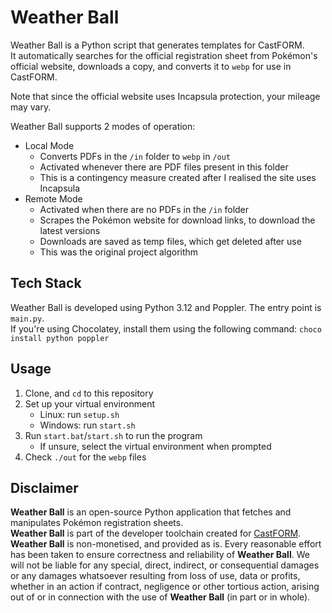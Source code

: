 # Weather Ball
Weather Ball is a Python script that generates templates for CastFORM.  
It automatically searches for the official registration sheet from Pokémon's official website, downloads a copy, and converts it to `webp` for use in CastFORM.

Note that since the official website uses Incapsula protection, your mileage may vary.  

Weather Ball supports 2 modes of operation:
- Local Mode
  - Converts PDFs in the `/in` folder to `webp` in `/out`
  - Activated whenever there are PDF files present in this folder
  - This is a contingency measure created after I realised the site uses Incapsula
- Remote Mode
  - Activated when there are no PDFs in the `/in` folder
  - Scrapes the Pokémon website for download links, to download the latest versions
  - Downloads are saved as temp files, which get deleted after use
  - This was the original project algorithm

## Tech Stack
Weather Ball is developed using Python 3.12 and Poppler. The entry point is `main.py`.  
If you're using Chocolatey, install them using the following command: `choco install python poppler`

## Usage
1. Clone, and `cd` to this repository
2. Set up your virtual environment
    - Linux: run `setup.sh`
    - Windows: run `start.sh`
3. Run `start.bat`/`start.sh` to run the program
    - If unsure, select the virtual environment when prompted
4. Check `./out` for the `webp` files

## Disclaimer
**Weather Ball** is an open-source Python application that fetches and manipulates Pokémon registration sheets.  
**Weather Ball** is part of the developer toolchain created for [CastFORM](https://github.com/BAA-Studios/CastFORM).  
**Weather Ball** is non-monetised, and provided as is. Every reasonable effort has been taken to ensure correctness and reliability of **Weather Ball**. 
We will not be liable for any special, direct, indirect, or consequential damages or any damages whatsoever resulting from 
loss of use, data or profits, whether in an action if contract, negligence or other tortious action, arising out of or in connection with the use of **Weather Ball** (in part or in whole).

